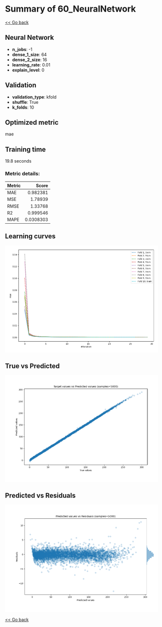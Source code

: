 # Summary of 60_NeuralNetwork

[<< Go back](../README.md)


## Neural Network
- **n_jobs**: -1
- **dense_1_size**: 64
- **dense_2_size**: 16
- **learning_rate**: 0.01
- **explain_level**: 0

## Validation
 - **validation_type**: kfold
 - **shuffle**: True
 - **k_folds**: 10

## Optimized metric
mae

## Training time

19.8 seconds

### Metric details:
| Metric   |     Score |
|:---------|----------:|
| MAE      | 0.982381  |
| MSE      | 1.78939   |
| RMSE     | 1.33768   |
| R2       | 0.999546  |
| MAPE     | 0.0308303 |



## Learning curves
![Learning curves](learning_curves.png)
## True vs Predicted

![True vs Predicted](true_vs_predicted.png)


## Predicted vs Residuals

![Predicted vs Residuals](predicted_vs_residuals.png)



[<< Go back](../README.md)
